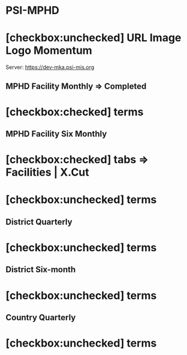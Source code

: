 # PSI-MPHD
# [checkbox:unchecked] URL Image Logo Momentum
Server: https://dev-mka.psi-mis.org

## MPHD Facility Monthly => Completed
# [checkbox:checked] terms

## MPHD Facility Six Monthly

# [checkbox:checked] tabs => Facilities | X.Cut

# [checkbox:unchecked] terms

## District Quarterly
# [checkbox:unchecked] terms

## District Six-month
# [checkbox:unchecked] terms

## Country Quarterly

# [checkbox:unchecked] terms